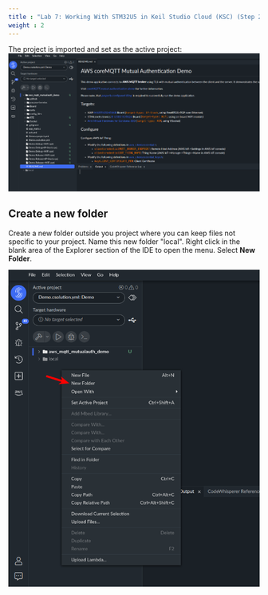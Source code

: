 ```yaml
---
title : "Lab 7: Working With STM32U5 in Keil Studio Cloud (KSC) (Step 2)"
weight : 2
---
```


The project is imported and set as the active project:
  ![AWS MQTT Demo project opened and set active](/static/avh_in_ksc2.png)

## Create a new folder

Create a new folder outside you project where you can keep files not specific to your project. Name this new folder "local". Right click in the blank area of the Explorer section of the IDE to open the menu. Select **New Folder**.

![local folder](/static/local-folder.png)
